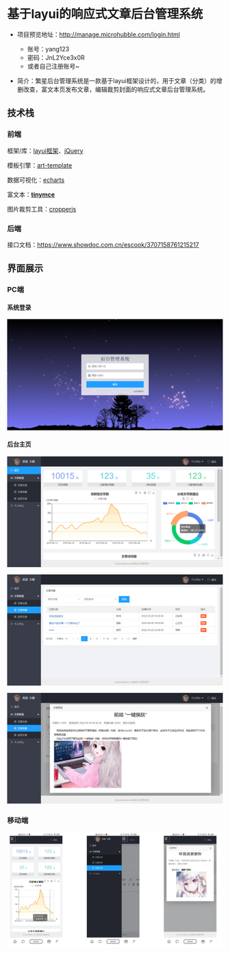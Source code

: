# 基于layui的响应式文章后台管理系统

- 项目预览地址：http://manage.microhubble.com/login.html
  - 账号：yang123
  - 密码：JnL2Yce3x0R
  - 或者自己注册账号~

- 简介：繁星后台管理系统是一款基于layui框架设计的，用于文章（分类）的增删改查，富文本页发布文章，编辑裁剪封面的响应式文章后台管理系统。

## 技术栈

### 前端

框架/库：[layui框架](https://www.layui.site)、[jQuery](https://jquery.com/)

模板引擎：[art-template](http://aui.github.io/art-template/zh-cn/)

数据可视化：[echarts](https://echarts.apache.org/examples/zh/index.html)

富文本：**[tinymce](https://github.com/tinymce/tinymce)**

图片裁剪工具：[cropperjs](https://github.com/fengyuanchen/cropperjs)

### 后端

接口文档：https://www.showdoc.com.cn/escook/3707158761215217

## 界面展示

### PC端

#### 系统登录

![image-20220601125204597](README.assets/image-20220601125204597.png)

#### 后台主页

![image-20220601125241252](README.assets/image-20220601125241252.png)

![image-20220601125554067](README.assets/image-20220601125554067.png)

![image-20220601125707816](README.assets/image-20220601125707816.png)

### 移动端

![image-20220609205155338](README.assets/image-20220609205155338.png)